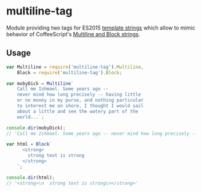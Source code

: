 # multiline-tag

Module providing two tags for ES2015 [template strings](https://developer.mozilla.org/en-US/docs/Web/JavaScript/Reference/template_strings) which allow to mimic behavior of CoffeeScript's [Multiline and Block strings](http://coffeescript.org/#strings).
<!---
## Install

```sh
$ npm install --save multiline-tag
```
-->

## Usage

```javascript
var Multiline = require('multiline-tag').Multiline,
    Block = require('multiline-tag').Block;

var mobyDick = Multiline`
    Call me Ishmael. Some years ago --
    never mind how long precisely -- having little
    or no money in my purse, and nothing particular
    to interest me on shore, I thought I would sail
    about a little and see the watery part of the
    world...`;

console.dir(mobyDick);
// 'Call me Ishmael. Some years ago -- never mind how long precisely -- having little or no money in my purse, and nothing particular to interest me on shore, I thought I would sail about a little and see the watery part of the world...'

var html = Block`
      <strong>
        strong text is strong
      </strong>
    `;

console.dir(html);
// '<strong>\n  strong text is strong\n</strong>'

```
